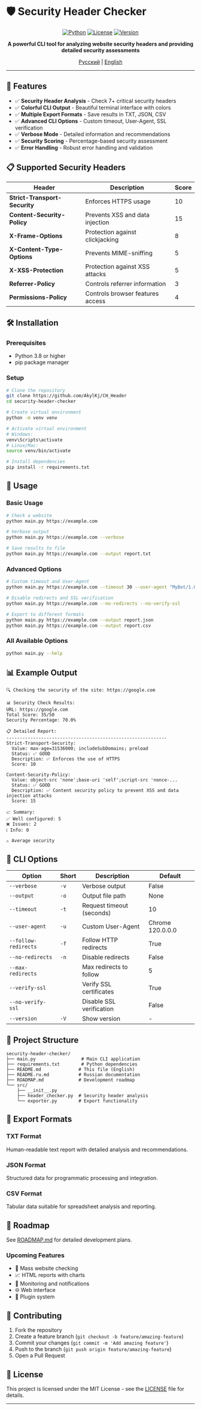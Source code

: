 # 🛡️ Security Header Checker

<div align="center">

[![Python](https://img.shields.io/badge/Python-3.8+-blue.svg)](https://www.python.org/downloads/)
[![License](https://img.shields.io/badge/License-MIT-green.svg)](LICENSE)
[![Version](https://img.shields.io/badge/Version-0.0.1-orange.svg)]()

**A powerful CLI tool for analyzing website security headers and providing detailed security assessments**

[Русский](README.ru.md) | [English](README.md)

</div>

---

## 🚀 Features

- ✅ **Security Header Analysis** - Check 7+ critical security headers
- ✅ **Colorful CLI Output** - Beautiful terminal interface with colors
- ✅ **Multiple Export Formats** - Save results in TXT, JSON, CSV
- ✅ **Advanced CLI Options** - Custom timeout, User-Agent, SSL verification
- ✅ **Verbose Mode** - Detailed information and recommendations
- ✅ **Security Scoring** - Percentage-based security assessment
- ✅ **Error Handling** - Robust error handling and validation

## 📋 Supported Security Headers

| Header | Description | Score |
|--------|-------------|-------|
| **Strict-Transport-Security** | Enforces HTTPS usage | 10 |
| **Content-Security-Policy** | Prevents XSS and data injection | 15 |
| **X-Frame-Options** | Protection against clickjacking | 8 |
| **X-Content-Type-Options** | Prevents MIME-sniffing | 5 |
| **X-XSS-Protection** | Protection against XSS attacks | 5 |
| **Referrer-Policy** | Controls referrer information | 3 |
| **Permissions-Policy** | Controls browser features access | 4 |

## 🛠️ Installation

### Prerequisites
- Python 3.8 or higher
- pip package manager

### Setup
```bash
# Clone the repository
git clone https://github.com/AkylKj/CH_Header
cd security-header-checker

# Create virtual environment
python -m venv venv

# Activate virtual environment
# Windows:
venv\Scripts\activate
# Linux/Mac:
source venv/bin/activate

# Install dependencies
pip install -r requirements.txt
```

## 🎯 Usage

### Basic Usage
```bash
# Check a website
python main.py https://example.com

# Verbose output
python main.py https://example.com --verbose

# Save results to file
python main.py https://example.com --output report.txt
```

### Advanced Options
```bash
# Custom timeout and User-Agent
python main.py https://example.com --timeout 30 --user-agent "MyBot/1.0"

# Disable redirects and SSL verification
python main.py https://example.com --no-redirects --no-verify-ssl

# Export to different formats
python main.py https://example.com --output report.json
python main.py https://example.com --output report.csv
```

### All Available Options
```bash
python main.py --help
```

## 📊 Example Output

```
🔍 Checking the security of the site: https://google.com

📊 Security Check Results:
URL: https://google.com
Total Score: 35/50
Security Percentage: 70.0%

📋 Detailed Report:
------------------------------------------------------------
Strict-Transport-Security:
  Value: max-age=31536000; includeSubDomains; preload
  Status: ✅ GOOD
  Description: ✅ Enforces the use of HTTPS
  Score: 10

Content-Security-Policy:
  Value: object-src 'none';base-uri 'self';script-src 'nonce-...
  Status: ✅ GOOD
  Description: ✅ Content security policy to prevent XSS and data injection attacks
  Score: 15

📈 Summary:
✅ Well configured: 5
❌ Issues: 2
ℹ️ Info: 0

⚠️ Average security
```

## 🔧 CLI Options

| Option | Short | Description | Default |
|--------|-------|-------------|---------|
| `--verbose` | `-v` | Verbose output | False |
| `--output` | `-o` | Output file path | None |
| `--timeout` | `-t` | Request timeout (seconds) | 10 |
| `--user-agent` | `-u` | Custom User-Agent | Chrome 120.0.0.0 |
| `--follow-redirects` | `-f` | Follow HTTP redirects | True |
| `--no-redirects` | `-n` | Disable redirects | False |
| `--max-redirects` | | Max redirects to follow | 5 |
| `--verify-ssl` | | Verify SSL certificates | True |
| `--no-verify-ssl` | | Disable SSL verification | False |
| `--version` | `-V` | Show version | - |

## 📁 Project Structure

```
security-header-checker/
├── main.py                 # Main CLI application
├── requirements.txt        # Python dependencies
├── README.md              # This file (English)
├── README.ru.md           # Russian documentation
├── ROADMAP.md             # Development roadmap
└── src/
    ├── __init__.py
    ├── header_checker.py  # Security header analysis
    └── exporter.py        # Export functionality
```

## 🎨 Export Formats

### TXT Format
Human-readable text report with detailed analysis and recommendations.

### JSON Format
Structured data for programmatic processing and integration.

### CSV Format
Tabular data suitable for spreadsheet analysis and reporting.

## 🚀 Roadmap

See [ROADMAP.md](ROADMAP.md) for detailed development plans.

### Upcoming Features
- 🔄 Mass website checking
- 📈 HTML reports with charts
- 🔔 Monitoring and notifications
- 🌐 Web interface
- 🔌 Plugin system

## 🤝 Contributing

1. Fork the repository
2. Create a feature branch (`git checkout -b feature/amazing-feature`)
3. Commit your changes (`git commit -m 'Add amazing feature'`)
4. Push to the branch (`git push origin feature/amazing-feature`)
5. Open a Pull Request

## 📄 License

This project is licensed under the MIT License - see the [LICENSE](LICENSE) file for details.

---

<div align="center">


</div>
